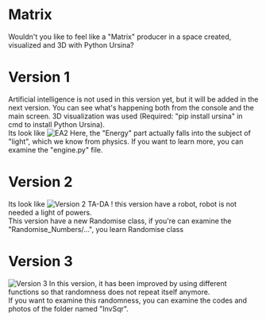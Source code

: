 # Matrix
Wouldn't you like to feel like a "Matrix" producer in a space created, visualized and 3D with Python Ursina?
# Version 1
Artificial intelligence is not used in this version yet, but it will be added in the next version. You can see what's happening both from the console and the main screen. 3D visualization was used (Required: "pip install ursina" in cmd to install Python Ursina).
<br> Its look like
![EA2](https://github.com/user-attachments/assets/3282a2b6-1ed8-4029-bbde-a0a0bd4bcab8)
Here, the "Energy" part actually falls into the subject of "light", which we know from physics. If you want to learn more, you can examine the "engine.py" file.
# Version 2
Its look like
![Version 2](https://github.com/user-attachments/assets/77af43d9-e604-43f6-8875-7e096e89ccaa)
TA-DA !  this version have a robot, robot is not needed a light of powers. <br>
This version have a new Randomise class, if you're can examine the "Randomise_Numbers/...", you learn Randomise class
# Version 3
![Version 3](https://github.com/user-attachments/assets/c366e579-25ab-40ea-a602-95a328bda055)
In this version, it has been improved by using different functions so that randomness does not repeat itself anymore. <br>
If you want to examine this randomness, you can examine the codes and photos of the folder named "InvSqr".
